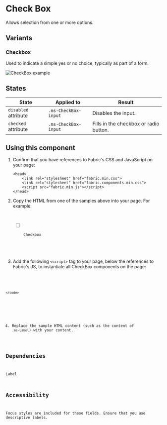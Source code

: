 # Check Box
Allows selection from one or more options.

## Variants

### Checkbox
Used to indicate a simple yes or no choice, typically as part of a form.



![CheckBox example](https://raw.githubusercontent.com/OfficeDev/office-ui-fabric-js/master/ghdocs/component_images/CheckBox-default.png)



## States
State | Applied to | Result
 --- | --- | ---
`disabled` attribute | `.ms-CheckBox-input` | Disables the input.
`checked` attribute | `.ms-CheckBox-input` | Fills in the checkbox or radio button.

## Using this component
1. Confirm that you have references to Fabric's CSS and JavaScript on your page:
    ```
    <head>
        <link rel="stylesheet" href="fabric.min.css">
        <link rel="stylesheet" href="fabric.components.min.css">
        <script src="fabric.min.js"></script>
    </head>
    ```
2. Copy the HTML from one of the samples above into your page. For example:

<pre>
    <code>
<div class="ms-CheckBox"> 
    <input tabindex="-1" type="checkbox" class="ms-CheckBox-input">
    <label role="checkbox"
        class="ms-CheckBox-field"
        tabindex="0"
        aria-checked="false"
        name="checkboxa">
        <span class="ms-Label">Checkbox</span>
    </label>
</div>

    </code>
</pre>

3. Add the following `<script>` tag to your page, below the references to Fabric's JS, to instantiate all CheckBox components on the page:

<pre>
    <code>
 <script type="text/javascript">
    var CheckBoxElements = document.querySelectorAll(".ms-CheckBox");
    for(var i = 0; i < CheckBoxElements.length; i++) {
        new fabric['CheckBox'](CheckBoxElements[i]);
    }
</script>
    </code>
</pre>

4. Replace the sample HTML content (such as the content of `.ms-Label`) with your content.

## Dependencies
Label

## Accessibility
Focus styles are included for these fields. Ensure that you use descriptive labels.
